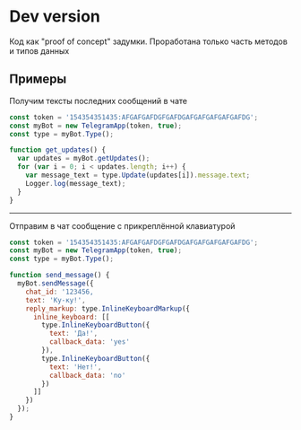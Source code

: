 # Dev version

Код как "proof of concept" задумки. Проработана только часть методов и типов данных

## Примеры

Получим тексты последних сообщений в чате
```javascript
const token = '154354351435:AFGAFGAFDGFGAFDGAFGAFGAFGAFGAFDG';
const myBot = new TelegramApp(token, true);
const type = myBot.Type();

function get_updates() {
  var updates = myBot.getUpdates();
  for (var i = 0; i < updates.length; i++) {
    var message_text = type.Update(updates[i]).message.text;
    Logger.log(message_text);
  }
}
```
- - -
Отправим в чат сообщение с прикреплённой клавиатурой
```javascript
const token = '154354351435:AFGAFGAFDGFGAFDGAFGAFGAFGAFGAFDG';
const myBot = new TelegramApp(token, true);
const type = myBot.Type();

function send_message() {
  myBot.sendMessage({
    chat_id: '123456,
    text: 'Ку-ку!',
    reply_markup: type.InlineKeyboardMarkup({
      inline_keyboard: [[
        type.InlineKeyboardButton({
          text: 'Да!',
          callback_data: 'yes'
        }),
        type.InlineKeyboardButton({
          text: 'Нет!',
          callback_data: 'no'
        })
      ]]
    })
  });
}
```
